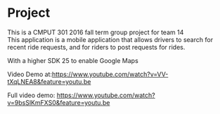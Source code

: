 # Project

This is a CMPUT 301 2016 fall term group project for team 14  
This application is a mobile application that allows drivers to search for recent ride requests, and for riders to post requests for rides.   

With a higher SDK 25 to enable Google Maps   

Video Demo at:https://www.youtube.com/watch?v=VV-tXqLNEA8&feature=youtu.be  

Full video demo: https://www.youtube.com/watch?v=9bsSlKmFXS0&feature=youtu.be

